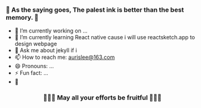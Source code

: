 ### 👋 As the saying goes, The palest ink is better than the best memory. 👋

<!--
**aurislee/aurislee** is a ✨ _special_ ✨ repository because its `README.md` (this file) appears on your GitHub profile.

Here are some ideas to get you started:
-->

- 🔭 I’m currently working on ...
- 🌱 I’m currently learning React native cause i will use reactsketch.app to design webpage 
- 💬 Ask me about jekyll if i 
- 📫 How to reach me: aurislee@163.com
- 😄 Pronouns: ...
- ⚡ Fun fact: ...
- 🥠 
<h3 align = "center">🥩🥩🥩 May all your efforts be fruitful 🍖🍖🍖</h3>
